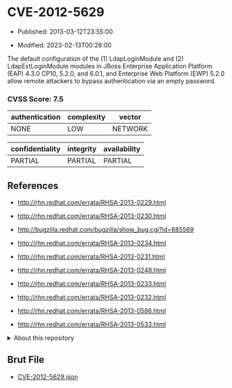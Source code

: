 # CVE-2012-5629

- Published: 2013-03-12T23:55:00

- Modified: 2023-02-13T00:26:00

The default configuration of the (1) LdapLoginModule and (2) LdapExtLoginModule modules in JBoss Enterprise Application Platform (EAP) 4.3.0 CP10, 5.2.0, and 6.0.1, and Enterprise Web Platform (EWP) 5.2.0 allow remote attackers to bypass authentication via an empty password.

### CVSS Score: **7.5**

| authentication | complexity | vector |
| --- | --- | --- |
| NONE | LOW | NETWORK |

| confidentiality | integrity | availability |
| --- | --- | --- |
| PARTIAL | PARTIAL | PARTIAL |

## References

* http://rhn.redhat.com/errata/RHSA-2013-0229.html

* http://rhn.redhat.com/errata/RHSA-2013-0230.html

* http://bugzilla.redhat.com/bugzilla/show_bug.cgi?id=885569

* http://rhn.redhat.com/errata/RHSA-2013-0234.html

* http://rhn.redhat.com/errata/RHSA-2013-0231.html

* http://rhn.redhat.com/errata/RHSA-2013-0248.html

* http://rhn.redhat.com/errata/RHSA-2013-0233.html

* http://rhn.redhat.com/errata/RHSA-2013-0232.html

* http://rhn.redhat.com/errata/RHSA-2013-0586.html

* http://rhn.redhat.com/errata/RHSA-2013-0533.html

<details>
<summary>About this repository</summary> 

  This repository is part of the project [Live Hack CVE](https://github.com/Live-Hack-CVE). Main website can be found [www.live-hack.org](https://www.live-hack.org) 
  
  Made by [Sn0wAlice](https://github.com/Sn0wAlice) for the people that care about security and need to have a feed of the latest CVEs. Hope you enjoy it, don't forget to star the repo and follow me on [Twitter](https://twitter.com/Sn0wAlice) and [Github](https://github.com/Sn0wAlice). And that is my [personnal website](https://www.alice-snow.me/)

  - [Home Page](https://github.com/Live-Hack-CVE)
  - [Framework](https://github.com/Live-Hack-CVE/cve-framework)
  - [CVE database](https://github.com/Live-Hack-CVE/full_database)
  - [Changelog](https://github.com/Live-Hack-CVE/Changelog)
</details>

## Brut File

* [CVE-2012-5629.json](https://raw.githubusercontent.com/Live-Hack-CVE/full_database/main/cves/2012/CVE-2012-5629.json)

